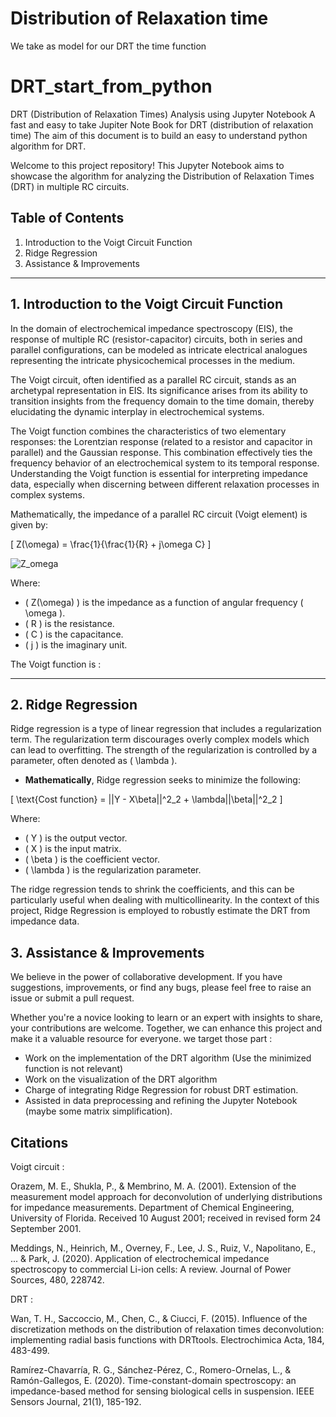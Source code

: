 # 


# Distribution of Relaxation time 
We take as model for our DRT the time function 


# **DRT_start_from_python**
DRT (Distribution of Relaxation Times) Analysis using Jupyter Notebook
A fast and easy to take Jupiter Note Book for DRT (distribution of relaxation time)
The aim of this document is to build an easy to understand python algorithm for DRT.

Welcome to this project repository! This Jupyter Notebook aims to showcase the algorithm for analyzing the Distribution of Relaxation Times (DRT) in multiple RC circuits. 

## **Table of Contents**

1. Introduction to the Voigt Circuit Function
2. Ridge Regression
3. Assistance & Improvements

---


## **1. Introduction to the Voigt Circuit Function**

In the domain of electrochemical impedance spectroscopy (EIS), the response of multiple RC (resistor-capacitor) circuits, both in series and parallel configurations, can be modeled as intricate electrical analogues representing the intricate physicochemical processes in the medium.

The Voigt circuit, often identified as a parallel RC circuit, stands as an archetypal representation in EIS. Its significance arises from its ability to transition insights from the frequency domain to the time domain, thereby elucidating the dynamic interplay in electrochemical systems.

The Voigt function combines the characteristics of two elementary responses: the Lorentzian response (related to a resistor and capacitor in parallel) and the Gaussian response. This combination effectively ties the frequency behavior of an electrochemical system to its temporal response. Understanding the Voigt function is essential for interpreting impedance data, especially when discerning between different relaxation processes in complex systems.

Mathematically, the impedance of a parallel RC circuit (Voigt element) is given by:

\[
Z(\omega) = \frac{1}{\frac{1}{R} + j\omega C}
\]

![Z_omega](https://latex.codecogs.com/gif.latex?Z(\omega)&space;=&space;\frac{1}{\frac{1}{R}&space;+&space;j\omega&space;C})

Where:
- \( Z(\omega) \) is the impedance as a function of angular frequency \( \omega \).
- \( R \) is the resistance.
- \( C \) is the capacitance.
- \( j \) is the imaginary unit.

The Voigt function is :





---



## **2. Ridge Regression**

Ridge regression is a type of linear regression that includes a regularization term. The regularization term discourages overly complex models which can lead to overfitting. The strength of the regularization is controlled by a parameter, often denoted as \( \lambda \). 

- **Mathematically**, Ridge regression seeks to minimize the following:

\[
\text{Cost function} = ||Y - X\beta||^2_2 + \lambda||\beta||^2_2
\]

Where:
- \( Y \) is the output vector.
- \( X \) is the input matrix.
- \( \beta \) is the coefficient vector.
- \( \lambda \) is the regularization parameter.

The ridge regression tends to shrink the coefficients, and this can be particularly useful when dealing with multicollinearity. In the context of this project, Ridge Regression is employed to robustly estimate the DRT from impedance data.



## **3. Assistance & Improvements**

We believe in the power of collaborative development. If you have suggestions, improvements, or find any bugs, please feel free to raise an issue or submit a pull request. 

Whether you're a novice looking to learn or an expert with insights to share, your contributions are welcome. Together, we can enhance this project and make it a valuable resource for everyone. we target those part : 

- Work on the implementation of the DRT algorithm (Use the minimized function is not relevant)
- Work on the visualization of the DRT algorithm
- Charge of integrating Ridge Regression for robust DRT estimation.
- Assisted in data preprocessing and refining the Jupyter Notebook (maybe some matrix simplification).


## **Citations**

Voigt circuit : 

Orazem, M. E., Shukla, P., & Membrino, M. A. (2001). Extension of the measurement model approach for deconvolution of underlying distributions for impedance measurements. Department of Chemical Engineering, University of Florida. Received 10 August 2001; received in revised form 24 September 2001.

Meddings, N., Heinrich, M., Overney, F., Lee, J. S., Ruiz, V., Napolitano, E., ... & Park, J. (2020). Application of electrochemical impedance spectroscopy to commercial Li-ion cells: A review. Journal of Power Sources, 480, 228742.

DRT : 

Wan, T. H., Saccoccio, M., Chen, C., & Ciucci, F. (2015). Influence of the discretization methods on the distribution of relaxation times deconvolution: implementing radial basis functions with DRTtools. Electrochimica Acta, 184, 483-499.

Ramírez-Chavarría, R. G., Sánchez-Pérez, C., Romero-Ornelas, L., & Ramón-Gallegos, E. (2020). Time-constant-domain spectroscopy: an impedance-based method for sensing biological cells in suspension. IEEE Sensors Journal, 21(1), 185-192.

